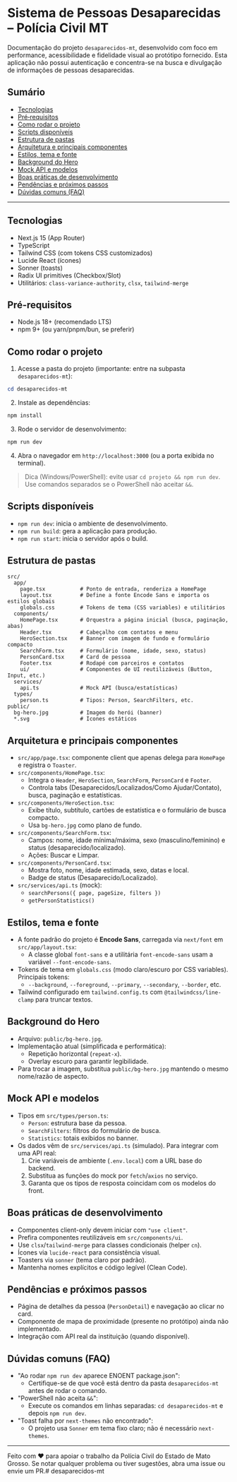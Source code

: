 # Sistema de Pessoas Desaparecidas – Polícia Civil MT

Documentação do projeto `desaparecidos-mt`, desenvolvido com foco em performance, acessibilidade e fidelidade visual ao protótipo fornecido. Esta aplicação não possui autenticação e concentra-se na busca e divulgação de informações de pessoas desaparecidas.

## Sumário
- [Tecnologias](#tecnologias)
- [Pré‑requisitos](#pré-requisitos)
- [Como rodar o projeto](#como-rodar-o-projeto)
- [Scripts disponíveis](#scripts-disponíveis)
- [Estrutura de pastas](#estrutura-de-pastas)
- [Arquitetura e principais componentes](#arquitetura-e-principais-componentes)
- [Estilos, tema e fonte](#estilos-tema-e-fonte)
- [Background do Hero](#background-do-hero)
- [Mock API e modelos](#mock-api-e-modelos)
- [Boas práticas de desenvolvimento](#boas-práticas-de-desenvolvimento)
- [Pendências e próximos passos](#pendências-e-próximos-passos)
- [Dúvidas comuns (FAQ)](#dúvidas-comuns-faq)

---

## Tecnologias
- Next.js 15 (App Router)
- TypeScript
- Tailwind CSS (com tokens CSS customizados)
- Lucide React (ícones)
- Sonner (toasts)
- Radix UI primitives (Checkbox/Slot)
- Utilitários: `class-variance-authority`, `clsx`, `tailwind-merge`

## Pré-requisitos
- Node.js 18+ (recomendado LTS)
- npm 9+ (ou yarn/pnpm/bun, se preferir)

## Como rodar o projeto
1. Acesse a pasta do projeto (importante: entre na subpasta `desaparecidos-mt`):
```powershell
cd desaparecidos-mt
```
2. Instale as dependências:
```bash
npm install
```
3. Rode o servidor de desenvolvimento:
```bash
npm run dev
```
4. Abra o navegador em `http://localhost:3000` (ou a porta exibida no terminal).

> Dica (Windows/PowerShell): evite usar `cd projeto && npm run dev`. Use comandos separados se o PowerShell não aceitar `&&`.

## Scripts disponíveis
- `npm run dev`: inicia o ambiente de desenvolvimento.
- `npm run build`: gera a aplicação para produção.
- `npm run start`: inicia o servidor após o build.

## Estrutura de pastas
```text
src/
  app/
    page.tsx           # Ponto de entrada, renderiza a HomePage
    layout.tsx         # Define a fonte Encode Sans e importa os estilos globais
    globals.css        # Tokens de tema (CSS variables) e utilitários
  components/
    HomePage.tsx       # Orquestra a página inicial (busca, paginação, abas)
    Header.tsx         # Cabeçalho com contatos e menu
    HeroSection.tsx    # Banner com imagem de fundo e formulário compacto
    SearchForm.tsx     # Formulário (nome, idade, sexo, status)
    PersonCard.tsx     # Card de pessoa
    Footer.tsx         # Rodapé com parceiros e contatos
    ui/                # Componentes de UI reutilizáveis (Button, Input, etc.)
  services/
    api.ts             # Mock API (busca/estatísticas)
  types/
    person.ts          # Tipos: Person, SearchFilters, etc.
public/
  bg-hero.jpg          # Imagem do herói (banner)
  *.svg                # Ícones estáticos
```

## Arquitetura e principais componentes
- `src/app/page.tsx`: componente client que apenas delega para `HomePage` e registra o `Toaster`.
- `src/components/HomePage.tsx`:
  - Integra o `Header`, `HeroSection`, `SearchForm`, `PersonCard` e `Footer`.
  - Controla tabs (Desaparecidos/Localizados/Como Ajudar/Contato), busca, paginação e estatísticas.
- `src/components/HeroSection.tsx`:
  - Exibe título, subtítulo, cartões de estatística e o formulário de busca compacto.
  - Usa `bg-hero.jpg` como plano de fundo.
- `src/components/SearchForm.tsx`:
  - Campos: nome, idade mínima/máxima, sexo (masculino/feminino) e status (desaparecido/localizado).
  - Ações: Buscar e Limpar.
- `src/components/PersonCard.tsx`:
  - Mostra foto, nome, idade estimada, sexo, datas e local.
  - Badge de status (Desaparecido/Localizado).
- `src/services/api.ts` (mock):
  - `searchPersons({ page, pageSize, filters })`
  - `getPersonStatistics()`

## Estilos, tema e fonte
- A fonte padrão do projeto é **Encode Sans**, carregada via `next/font` em `src/app/layout.tsx`:
  - A classe global `font-sans` e a utilitária `font-encode-sans` usam a variável `--font-encode-sans`.
- Tokens de tema em `globals.css` (modo claro/escuro por CSS variables). Principais tokens:
  - `--background`, `--foreground`, `--primary`, `--secondary`, `--border`, etc.
- Tailwind configurado em `tailwind.config.ts` com `@tailwindcss/line-clamp` para truncar textos.

## Background do Hero
- Arquivo: `public/bg-hero.jpg`.
- Implementação atual (simplificada e performática):
  - Repetição horizontal (`repeat-x`).
  - Overlay escuro para garantir legibilidade.
- Para trocar a imagem, substitua `public/bg-hero.jpg` mantendo o mesmo nome/razão de aspecto.

## Mock API e modelos
- Tipos em `src/types/person.ts`:
  - `Person`: estrutura base da pessoa.
  - `SearchFilters`: filtros do formulário de busca.
  - `Statistics`: totais exibidos no banner.
- Os dados vêm de `src/services/api.ts` (simulado). Para integrar com uma API real:
  1. Crie variáveis de ambiente (`.env.local`) com a URL base do backend.
  2. Substitua as funções do mock por `fetch`/`axios` no serviço.
  3. Garanta que os tipos de resposta coincidam com os modelos do front.

## Boas práticas de desenvolvimento
- Componentes client-only devem iniciar com `"use client"`.
- Prefira componentes reutilizáveis em `src/components/ui`.
- Use `clsx`/`tailwind-merge` para classes condicionais (helper `cn`).
- Ícones via `lucide-react` para consistência visual.
- Toasters via `sonner` (tema claro por padrão).
- Mantenha nomes explícitos e código legível (Clean Code).

## Pendências e próximos passos
- Página de detalhes da pessoa (`PersonDetail`) e navegação ao clicar no card.
- Componente de mapa de proximidade (presente no protótipo) ainda não implementado.
- Integração com API real da instituição (quando disponível).

## Dúvidas comuns (FAQ)
- "Ao rodar `npm run dev` aparece ENOENT package.json":
  - Certifique-se de que você está dentro da pasta `desaparecidos-mt` antes de rodar o comando.
- "PowerShell não aceita `&&`":
  - Execute os comandos em linhas separadas: `cd desaparecidos-mt` e depois `npm run dev`.
- "Toast falha por `next-themes` não encontrado":
  - O projeto usa `Sonner` em tema fixo claro; não é necessário `next-themes`.

---

Feito com ❤️ para apoiar o trabalho da Polícia Civil do Estado de Mato Grosso. Se notar qualquer problema ou tiver sugestões, abra uma issue ou envie um PR.#   d e s a p a r e c i d o s - m t 
 
 
